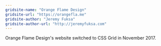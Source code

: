 ```yaml
---
gridsite-name: "Orange Flame Design"
gridsite-url: "https://orangefla.me"
gridsite-author: "Jeremy Fuksa"
gridsite-author-url: "http://jeremyfuksa.com"
---
```


Orange Flame Design's website switched to CSS Grid in November 2017.
